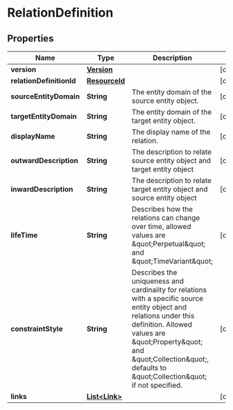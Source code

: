 

# RelationDefinition

## Properties

Name | Type | Description | Notes
------------ | ------------- | ------------- | -------------
**version** | [**Version**](Version.md) |  |  [optional]
**relationDefinitionId** | [**ResourceId**](ResourceId.md) |  |  [optional]
**sourceEntityDomain** | **String** | The entity domain of the source entity object. |  [optional]
**targetEntityDomain** | **String** | The entity domain of the target entity object. |  [optional]
**displayName** | **String** | The display name of the relation. |  [optional]
**outwardDescription** | **String** | The description to relate source entity object and target entity object |  [optional]
**inwardDescription** | **String** | The description to relate target entity object and source entity object |  [optional]
**lifeTime** | **String** | Describes how the relations can change over time, allowed values are \&quot;Perpetual\&quot; and \&quot;TimeVariant\&quot; |  [optional]
**constraintStyle** | **String** | Describes the uniqueness and cardinality for relations with a specific source entity object and relations under this definition. Allowed values are \&quot;Property\&quot; and \&quot;Collection\&quot;, defaults to \&quot;Collection\&quot; if not specified. |  [optional]
**links** | [**List&lt;Link&gt;**](Link.md) |  |  [optional]



